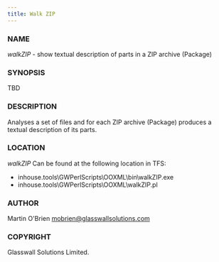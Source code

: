 ```yaml
---
title: Walk ZIP
---
```


### NAME
*walkZIP* - show textual description of parts in a ZIP archive (Package)

### SYNOPSIS
TBD

### DESCRIPTION
Analyses a set of files and for each ZIP archive (Package) produces a textual description of its parts.

### LOCATION
*walkZIP* Can be found at the following location in TFS:

- inhouse.tools\GWPerlScripts\OOXML\bin\walkZIP.exe
- inhouse.tools\GWPerlScripts\OOXML\walkZIP.pl

### AUTHOR
Martin O'Brien <mobrien@glasswallsolutions.com>

### COPYRIGHT
Glasswall Solutions Limited.
